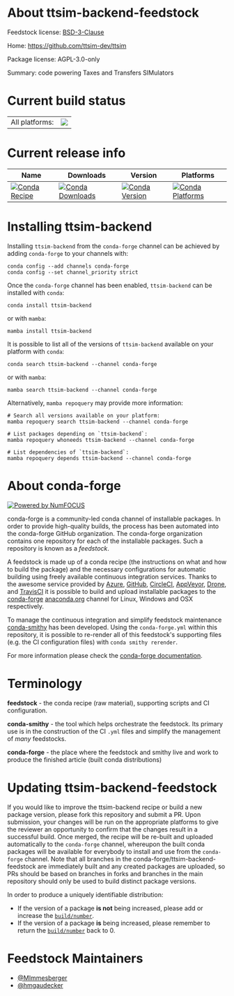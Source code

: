 About ttsim-backend-feedstock
=============================

Feedstock license: [BSD-3-Clause](https://github.com/conda-forge/ttsim-backend-feedstock/blob/main/LICENSE.txt)

Home: https://github.com/ttsim-dev/ttsim

Package license: AGPL-3.0-only

Summary: code powering Taxes and Transfers SIMulators

Current build status
====================


<table><tr><td>All platforms:</td>
    <td>
      <a href="https://dev.azure.com/conda-forge/feedstock-builds/_build/latest?definitionId=26349&branchName=main">
        <img src="https://dev.azure.com/conda-forge/feedstock-builds/_apis/build/status/ttsim-backend-feedstock?branchName=main">
      </a>
    </td>
  </tr>
</table>

Current release info
====================

| Name | Downloads | Version | Platforms |
| --- | --- | --- | --- |
| [![Conda Recipe](https://img.shields.io/badge/recipe-ttsim--backend-green.svg)](https://anaconda.org/conda-forge/ttsim-backend) | [![Conda Downloads](https://img.shields.io/conda/dn/conda-forge/ttsim-backend.svg)](https://anaconda.org/conda-forge/ttsim-backend) | [![Conda Version](https://img.shields.io/conda/vn/conda-forge/ttsim-backend.svg)](https://anaconda.org/conda-forge/ttsim-backend) | [![Conda Platforms](https://img.shields.io/conda/pn/conda-forge/ttsim-backend.svg)](https://anaconda.org/conda-forge/ttsim-backend) |

Installing ttsim-backend
========================

Installing `ttsim-backend` from the `conda-forge` channel can be achieved by adding `conda-forge` to your channels with:

```
conda config --add channels conda-forge
conda config --set channel_priority strict
```

Once the `conda-forge` channel has been enabled, `ttsim-backend` can be installed with `conda`:

```
conda install ttsim-backend
```

or with `mamba`:

```
mamba install ttsim-backend
```

It is possible to list all of the versions of `ttsim-backend` available on your platform with `conda`:

```
conda search ttsim-backend --channel conda-forge
```

or with `mamba`:

```
mamba search ttsim-backend --channel conda-forge
```

Alternatively, `mamba repoquery` may provide more information:

```
# Search all versions available on your platform:
mamba repoquery search ttsim-backend --channel conda-forge

# List packages depending on `ttsim-backend`:
mamba repoquery whoneeds ttsim-backend --channel conda-forge

# List dependencies of `ttsim-backend`:
mamba repoquery depends ttsim-backend --channel conda-forge
```


About conda-forge
=================

[![Powered by
NumFOCUS](https://img.shields.io/badge/powered%20by-NumFOCUS-orange.svg?style=flat&colorA=E1523D&colorB=007D8A)](https://numfocus.org)

conda-forge is a community-led conda channel of installable packages.
In order to provide high-quality builds, the process has been automated into the
conda-forge GitHub organization. The conda-forge organization contains one repository
for each of the installable packages. Such a repository is known as a *feedstock*.

A feedstock is made up of a conda recipe (the instructions on what and how to build
the package) and the necessary configurations for automatic building using freely
available continuous integration services. Thanks to the awesome service provided by
[Azure](https://azure.microsoft.com/en-us/services/devops/), [GitHub](https://github.com/),
[CircleCI](https://circleci.com/), [AppVeyor](https://www.appveyor.com/),
[Drone](https://cloud.drone.io/welcome), and [TravisCI](https://travis-ci.com/)
it is possible to build and upload installable packages to the
[conda-forge](https://anaconda.org/conda-forge) [anaconda.org](https://anaconda.org/)
channel for Linux, Windows and OSX respectively.

To manage the continuous integration and simplify feedstock maintenance
[conda-smithy](https://github.com/conda-forge/conda-smithy) has been developed.
Using the ``conda-forge.yml`` within this repository, it is possible to re-render all of
this feedstock's supporting files (e.g. the CI configuration files) with ``conda smithy rerender``.

For more information please check the [conda-forge documentation](https://conda-forge.org/docs/).

Terminology
===========

**feedstock** - the conda recipe (raw material), supporting scripts and CI configuration.

**conda-smithy** - the tool which helps orchestrate the feedstock.
                   Its primary use is in the construction of the CI ``.yml`` files
                   and simplify the management of *many* feedstocks.

**conda-forge** - the place where the feedstock and smithy live and work to
                  produce the finished article (built conda distributions)


Updating ttsim-backend-feedstock
================================

If you would like to improve the ttsim-backend recipe or build a new
package version, please fork this repository and submit a PR. Upon submission,
your changes will be run on the appropriate platforms to give the reviewer an
opportunity to confirm that the changes result in a successful build. Once
merged, the recipe will be re-built and uploaded automatically to the
`conda-forge` channel, whereupon the built conda packages will be available for
everybody to install and use from the `conda-forge` channel.
Note that all branches in the conda-forge/ttsim-backend-feedstock are
immediately built and any created packages are uploaded, so PRs should be based
on branches in forks and branches in the main repository should only be used to
build distinct package versions.

In order to produce a uniquely identifiable distribution:
 * If the version of a package **is not** being increased, please add or increase
   the [``build/number``](https://docs.conda.io/projects/conda-build/en/latest/resources/define-metadata.html#build-number-and-string).
 * If the version of a package **is** being increased, please remember to return
   the [``build/number``](https://docs.conda.io/projects/conda-build/en/latest/resources/define-metadata.html#build-number-and-string)
   back to 0.

Feedstock Maintainers
=====================

* [@MImmesberger](https://github.com/MImmesberger/)
* [@hmgaudecker](https://github.com/hmgaudecker/)

